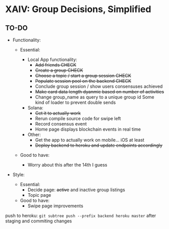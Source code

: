 # XAIV: Group Decisions, Simplified

## TO-DO
- Functionality:
  - Essential:
    - Local App functionality:
      - ~~Add friends CHECK~~
      - ~~Create a group CHECK~~
      - ~~Choose a topic / start a group session CHECK~~
      - ~~Populate session pool on the backend CHECK~~
      - Conclude group session / show users consensuses achieved
      - ~~Make card data length dyanmic based on number of activities~~
      - Change group_name as query to a unique group id
      Some kind of loader to prevent double sends
    - Solana:
      - ~~Get it to actually work~~
      - Rerun compile source code for swipe left
      - Record consensus event
      - Home page displays blockchain events in real time
    - Other:
      - Get the app to actually work on mobile... iOS at least
      - ~~Deploy backend to heroku and update endpoints accordingly~~
  
  - Good to have:
    - Worry about this after the 14th I guess
    
- Style:
  - Essential:
    - Decide page: ~~active~~ and inactive group listings
    - Topic page
  - Good to have:
    - Swipe page improvements

push to heroku: `git subtree push --prefix backend heroku master` after staging and commiting changes
